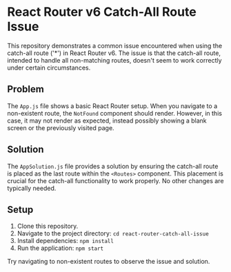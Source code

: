 # React Router v6 Catch-All Route Issue

This repository demonstrates a common issue encountered when using the catch-all route ('*') in React Router v6.  The issue is that the catch-all route, intended to handle all non-matching routes, doesn't seem to work correctly under certain circumstances.

## Problem

The `App.js` file shows a basic React Router setup. When you navigate to a non-existent route, the `NotFound` component should render.  However, in this case, it may not render as expected, instead possibly showing a blank screen or the previously visited page.

## Solution

The `AppSolution.js` file provides a solution by ensuring the catch-all route is placed as the last route within the `<Routes>` component.  This placement is crucial for the catch-all functionality to work properly.  No other changes are typically needed. 

## Setup

1. Clone this repository.
2. Navigate to the project directory: `cd react-router-catch-all-issue`
3. Install dependencies: `npm install`
4. Run the application: `npm start`

Try navigating to non-existent routes to observe the issue and solution.